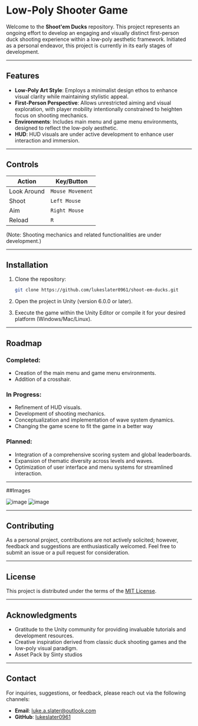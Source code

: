 # Low-Poly Shooter Game

Welcome to the **Shoot'em Ducks** repository. This project represents an ongoing effort to develop an engaging and visually distinct first-person duck shooting experience within a low-poly aesthetic framework. Initiated as a personal endeavor, this project is currently in its early stages of development.

---

## Features

- **Low-Poly Art Style**: Employs a minimalist design ethos to enhance visual clarity while maintaining stylistic appeal.
- **First-Person Perspective**: Allows unrestricted aiming and visual exploration, with player mobility intentionally constrained to heighten focus on shooting mechanics.
- **Environments**: Includes main menu and game menu environments, designed to reflect the low-poly aesthetic.
- **HUD**: HUD visuals are under active development to enhance user interaction and immersion.

---

## Controls

| Action          | Key/Button       |
|-----------------|------------------|
| Look Around     | `Mouse Movement` |
| Shoot           | `Left Mouse`     |
| Aim             | `Right Mouse`    |
| Reload          | `R`              |

(Note: Shooting mechanics and related functionalities are under development.)

---

## Installation

1. Clone the repository:
   ```bash
   git clone https://github.com/lukeslater0961/shoot-em-ducks.git
   ```

2. Open the project in Unity (version 6.0.0 or later).

3. Execute the game within the Unity Editor or compile it for your desired platform (Windows/Mac/Linux).

---

## Roadmap

### Completed:
- Creation of the main menu and game menu environments.
- Addition of a crosshair.

### In Progress:
- Refinement of HUD visuals.
- Development of shooting mechanics.
- Conceptualization and implementation of wave system dynamics.
- Changing the game scene to fit the game in a better way

### Planned:
- Integration of a comprehensive scoring system and global leaderboards.
- Expansion of thematic diversity across levels and waves.
- Optimization of user interface and menu systems for streamlined interaction.

---
##Images

![image](https://github.com/user-attachments/assets/ba26adb0-1943-4377-9ae6-4f4777583dc2)
![image](https://github.com/user-attachments/assets/4f87dc63-b045-4d19-aaef-c1e67b0e2e34)


---


## Contributing

As a personal project, contributions are not actively solicited; however, feedback and suggestions are enthusiastically welcomed. Feel free to submit an issue or a pull request for consideration.

---

## License

This project is distributed under the terms of the [MIT License](LICENSE).

---

## Acknowledgments

- Gratitude to the Unity community for providing invaluable tutorials and development resources.
- Creative inspiration derived from classic duck shooting games and the low-poly visual paradigm.
- Asset Pack by Sinty studios

---

## Contact

For inquiries, suggestions, or feedback, please reach out via the following channels:

- **Email**: [luke.a.slater@outlook.com](mailto:luke.a.slater@outlook.com)
- **GitHub**: [lukeslater0961](https://github.com/lukeslater0961)







